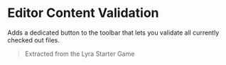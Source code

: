 # Editor Content Validation

Adds a dedicated button to the toolbar that lets you validate all currently checked out files.
> Extracted from the Lyra Starter Game
